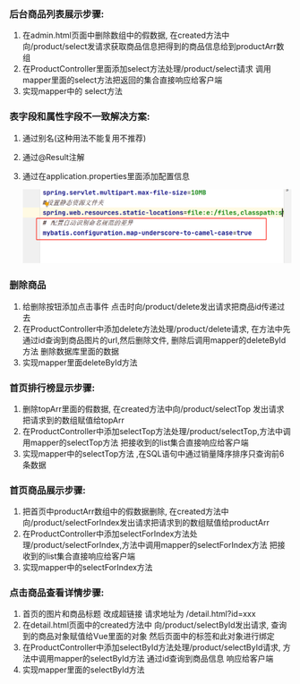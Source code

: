 ### 后台商品列表展示步骤:

1. 在admin.html页面中删除数组中的假数据, 在created方法中向/product/select发请求获取商品信息把得到的商品信息给到productArr数组
2. 在ProductController里面添加select方法处理/product/select请求 调用mapper里面的select方法把返回的集合直接响应给客户端
3. 实现mapper中的 select方法

### 表字段和属性字段不一致解决方案:

1. 通过别名(这种用法不能复用不推荐)

2. 通过@Result注解  

3. 通过在application.properties里面添加配置信息

   ![image-20220916093838544](day08.assets/image-20220916093838544.png)

### 删除商品

1. 给删除按钮添加点击事件 点击时向/product/delete发出请求把商品id传递过去
2. 在ProductController中添加delete方法处理/product/delete请求, 在方法中先通过id查询到商品图片的url,然后删除文件, 删除后调用mapper的deleteById方法 删除数据库里面的数据
3. 实现mapper里面deleteById方法 



### 首页排行榜显示步骤:

1. 删除topArr里面的假数据,  在created方法中向/product/selectTop 发出请求把请求到的数组赋值给topArr
2. 在ProductController中添加selectTop方法处理/product/selectTop,方法中调用mapper的selectTop方法 把接收到的list集合直接响应给客户端
3. 实现mapper中的selectTop方法 ,在SQL语句中通过销量降序排序只查询前6条数据

### 首页商品展示步骤:

1. 把首页中productArr数组中的假数据删除, 在created方法中向/product/selectForIndex发出请求把请求到的数组赋值给productArr 
2. 在ProductController中添加selectForIndex方法处理/product/selectForIndex,方法中调用mapper的selectForIndex方法 把接收到的list集合直接响应给客户端
3. 实现mapper中的selectForIndex方法

### 点击商品查看详情步骤:

1. 首页的图片和商品标题 改成超链接 请求地址为 /detail.html?id=xxx 
2. 在detail.html页面中的created方法中 向/product/selectById发出请求, 查询到的商品对象赋值给Vue里面的对象 然后页面中的标签和此对象进行绑定 
3. 在ProductController中添加selectById方法处理/product/selectById请求, 方法中调用mapper的selectById方法 通过id查询到商品信息 响应给客户端
4. 实现mapper里面的selectById方法   







